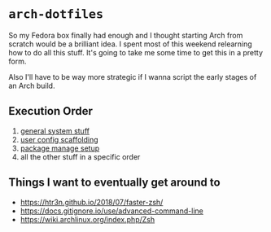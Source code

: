 # `arch-dotfiles`

So my Fedora box finally had enough and I thought starting Arch from scratch would be a brilliant idea. I spent most of this weekend relearning how to do all this stuff. It's going to take me some time to get this in a pretty form.

Also I'll have to be way more strategic if I wanna script the early stages of an Arch build.

## Execution Order

1. [general system stuff](./general-setup.yml)
2. [user config scaffolding](./config-setup.yml)
3. [package manage setup](./package-setup.yml)
4. all the other stuff in a specific order

## Things I want to eventually get around to

* https://htr3n.github.io/2018/07/faster-zsh/
* https://docs.gitignore.io/use/advanced-command-line
* https://wiki.archlinux.org/index.php/Zsh
